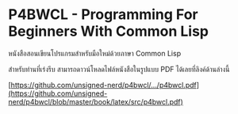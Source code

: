 # P4BWCL - Programming For Beginners With Common Lisp

หนังสือสอนเขียนโปรแกรมสำหรับมือใหม่ด้วยภาษา Common Lisp

สำหรับท่านที่เร่งรีบ สามารถดาวน์โหลดไฟล์หนังสือในรูปแบบ PDF ได้เลยที่ลิงค์ด้านล่างนี้

[https://github.com/unsigned-nerd/p4bwcl/.../p4bwcl.pdf](https://github.com/unsigned-nerd/p4bwcl/blob/master/book/latex/src/p4bwcl.pdf)
